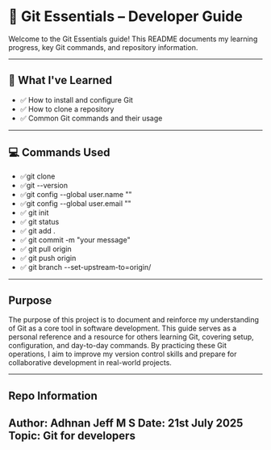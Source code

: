 # 🚀 Git Essentials – Developer Guide

Welcome to the Git Essentials guide! This README documents my learning progress, key Git commands, and repository information.

---

## 📘 What I've Learned

- ✅ How to install and configure Git
- ✅ How to clone a repository
- ✅ Common Git commands and their usage

---

## 💻 Commands Used

- ✅git clone <repository-link>
- ✅git --version
- ✅git config --global user.name "<Your Name>"
- ✅git config --global user.email "<Your Email>"
- ✅ git init
- ✅ git status
- ✅  git add .
- ✅  git commit -m "your message"
- ✅  git pull origin <branch-name>
- ✅  git push origin <branch-name>
- ✅ git branch --set-upstream-to=origin/<branch> <your-local-branch>

---

## Purpose
The purpose of this project is to document and reinforce my understanding of Git as a core tool in software development.
This guide serves as a personal reference and a resource for others learning Git, covering setup, configuration, and day-to-day commands.
By practicing these Git operations, I aim to improve my version control skills and prepare for collaborative development in real-world projects.

---

## Repo Information 
  **Author:** Adhnan Jeff M S
  **Date:** 21st July 2025
  **Topic:** Git for developers  
---
